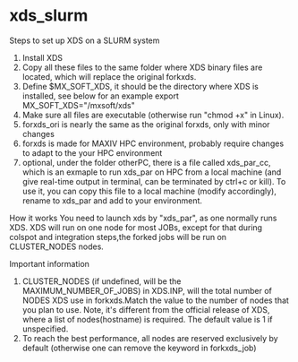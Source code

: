 # xds_slurm
Steps to set up XDS on a SLURM system
1. Install XDS
2. Copy all these files to the same folder where XDS binary files are located, which will replace the original forkxds. 
3. Define $MX_SOFT_XDS, it should be the directory where XDS is installed, see below for an example
   export MX_SOFT_XDS="/mxsoft/xds"
4. Make sure all files are executable (otherwise run "chmod +x" in Linux).
5. forxds_ori is nearly the same as the original forxds, only with minor changes
6. forxds is made for MAXIV HPC environment, probably require changes to adapt to the your HPC environment
7. optional, under the folder otherPC, there is a file called xds_par_cc, which is an exmaple to run xds_par on HPC from a local machine (and give real-time output in terminal, can be terminated by ctrl+c or kill). To use it, you can copy this file to a local machine (modify accordingly), rename to xds_par and add to your environment. 

How it works
You need to launch xds by "xds_par", as one normally runs XDS. XDS will run on one node for most JOBs, except for that during colspot and integration steps,the forked jobs will be run on CLUSTER_NODES nodes. 

Important information
1. CLUSTER_NODES (if undefined, will be the MAXIMUM_NUMBER_OF_JOBS) in XDS.INP, will the total number of NODES XDS use in forkxds.Match the value to the number of nodes that you plan to use. Note, it's different from the official release of XDS, where a list of nodes(hostname) is required. The default value is 1 if unspecified.  
2. To reach the best performance, all nodes are reserved exclusively by default (otherwise one can remove the keyword in forkxds_job)
